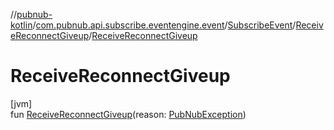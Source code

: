 //[pubnub-kotlin](../../../../index.md)/[com.pubnub.api.subscribe.eventengine.event](../../index.md)/[SubscribeEvent](../index.md)/[ReceiveReconnectGiveup](index.md)/[ReceiveReconnectGiveup](-receive-reconnect-giveup.md)

# ReceiveReconnectGiveup

[jvm]\
fun [ReceiveReconnectGiveup](-receive-reconnect-giveup.md)(reason: [PubNubException](../../../com.pubnub.api/-pub-nub-exception/index.md))
